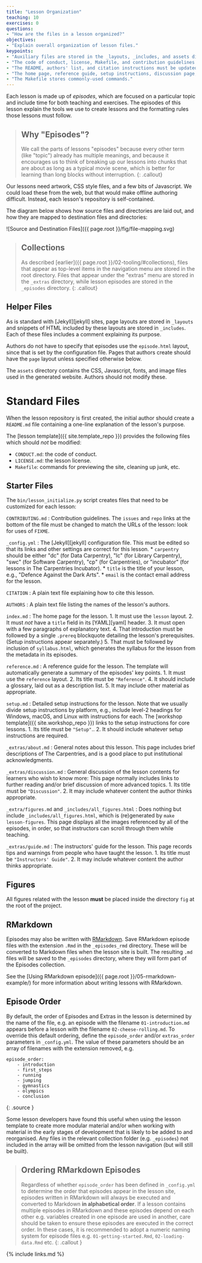 ```yaml
---
title: "Lesson Organization"
teaching: 10
exercises: 0
questions:
- "How are the files in a lesson organized?"
objectives:
- "Explain overall organization of lesson files."
keypoints:
- "Auxiliary files are stored in the _layouts, _includes, and assets directories."
- "The code of conduct, license, Makefile, and contribution guidelines should not be modified."
- "The README, authors' list, and citation instructions must be updated for each lesson."
- "The home page, reference guide, setup instructions, discussion page, and instructors' guide must be updated for each lesson."
- "The Makefile stores commonly-used commands."
---
```


Each lesson is made up of *episodes*, which are focused on a particular topic and
include time for both teaching and exercises.
The episodes of this lesson explain the tools we use to create lessons
and the formatting rules those lessons must follow.

> ## Why "Episodes"?
>
> We call the parts of lessons "episodes" because
> every other term (like "topic") already has multiple meanings,
> and because it encourages us to think of breaking up our lessons
> into chunks that are about as long as a typical movie scene,
> which is better for learning than long blocks without interruption.
{: .callout}

Our lessons need artwork,
CSS style files,
and a few bits of Javascript.
We could load these from the web,
but that would make offline authoring difficult.
Instead, each lesson's repository is self-contained.

The diagram below shows how source files and directories are laid out,
and how they are mapped to destination files and directories:

![Source and Destination Files]({{ page.root }}/fig/file-mapping.svg)

> ## Collections
>
> As described [earlier]({{ page.root }}/02-tooling/#collections),
> files that appear as top-level items in the navigation menu are stored in the root directory.
> Files that appear under the "extras" menu are stored in the `_extras` directory,
> while lesson episodes are stored in the `_episodes` directory.
{: .callout}

## Helper Files

As is standard with [Jekyll][jekyll] sites,
page layouts are stored in `_layouts`
and snippets of HTML included by these layouts are stored in `_includes`.
Each of these files includes a comment explaining its purpose.

Authors do not have to specify that episodes use the `episode.html` layout,
since that is set by the configuration file.
Pages that authors create should have the `page` layout unless specified otherwise below.

The `assets` directory contains the CSS, Javascript, fonts, and image files
used in the generated website.
Authors should not modify these.

# Standard Files

When the lesson repository is first created,
the initial author should create a `README.md` file containing
a one-line explanation of the lesson's purpose.

The [lesson template]({{ site.template_repo }}) provides the following files
which should *not* be modified:

*   `CONDUCT.md`: the code of conduct.
*   `LICENSE.md`: the lesson license.
*   `Makefile`: commands for previewing the site, cleaning up junk, etc.

## Starter Files

The `bin/lesson_initialize.py` script creates files that need to be customized for each lesson:

`CONTRIBUTING.md`
:   Contribution guidelines.
    The `issues` and `repo` links at the bottom of the file must be changed
    to match the URLs of the lesson:
    look for uses of `FIXME`.

`_config.yml`
:   The [Jekyll][jekyll] configuration file.
    This must be edited so that its links and other settings are correct for this lesson.
    *   `carpentry` should be either "dc" (for Data Carpentry), "lc" (for Library Carpentry), "swc"
    (for Software Carpentry), "cp" (for Carpentries), or "incubator" (for lessons in The Carpentries
    Incubator).
    *   `title` is the title of your lesson,
        e.g.,
        "Defence Against the Dark Arts".
    *   `email` is the contact email address for the lesson.

`CITATION`
:   A plain text file explaining how to cite this lesson.

`AUTHORS`
:   A plain text file listing the names of the lesson's authors.

`index.md`
:   The home page for the lesson.
    1.  It must use the `lesson` layout.
    2.  It must *not* have a `title` field in its [YAML][yaml] header.
    3.  It must open with a few paragraphs of explanatory text.
    4.  That introduction must be followed by a single `.prereq` blockquote
        detailing the lesson's prerequisites.
        (Setup instructions appear separately.)
    5.  That must be followed by inclusion of `syllabus.html`,
        which generates the syllabus for the lesson
        from the metadata in its episodes.

`reference.md`
:   A reference guide for the lesson.
    The template will automatically generate a summary of the episodes' key points.
    1.  It must use the `reference` layout.
    2.  Its title must be `"Reference"`.
    4.  It should include a glossary, laid out as a description list.
    5.  It may include other material as appropriate.

`setup.md`
:   Detailed setup instructions for the lesson.
    Note that we usually divide setup instructions by platform,
    e.g.,
    include level-2 headings for Windows, macOS, and Linux
    with instructions for each.
    The [workshop template]({{ site.workshop_repo }})
    links to the setup instructions for core lessons.
    1.  Its title must be `"Setup"`..
    2.  It should include whatever setup instructions are required.

`_extras/about.md`
:   General notes about this lesson.
    This page includes brief descriptions of The Carpentries,
    and is a good place to put institutional acknowledgments.

`_extras/discussion.md`
:   General discussion of the lesson contents for learners who wish to know more:
    This page normally includes links to further reading
    and/or brief discussion of more advanced topics.
    1.  Its title must be `"Discussion"`.
    2.  It may include whatever content the author thinks appropriate.

`_extra/figures.md` and `_includes/all_figures.html`
:   Does nothing but include `_includes/all_figures.html`,
    which is (re)generated by `make lesson-figures`.
    This page displays all the images referenced by all of the episodes,
    in order,
    so that instructors can scroll through them while teaching.

`_extras/guide.md`
:   The instructors' guide for the lesson.
    This page records tips and warnings from people who have taught the lesson.
    1.  Its title must be `"Instructors' Guide"`.
    2.  It may include whatever content the author thinks appropriate.

## Figures

All figures related with the lesson **must** be placed inside the directory `fig` at the root of 
the project.

## RMarkdown

Episodes may also be written with [RMarkdown](https://rmarkdown.rstudio.com).
Save RMarkdown episode files with the extension `.Rmd` in the `_episodes_rmd` directory.
These will be converted to Markdown files when the lesson site is built.
The resulting `.md` files will be saved to the `_episodes` directory,
where they will form part of the Episodes collection.

See the [Using RMarkdown episode]({{ page.root }}/05-rmarkdown-example/)
for more information about writing lessons with RMarkdown.

## Episode Order

By default, the order of Episodes and Extras in the lesson is determined by
the name of the file,
e.g. an episode with the filename `01-introduction.md` appears before
a lesson with the filename `02-cheese-rolling.md`.
To override this default ordering,
define the `episode_order` and/or `extras_order` parameters in `_config.yml`.
The value of these parameters should be an array of filenames
with the extension removed, e.g.

~~~
episode_order:
    - introduction
    - first_steps
    - running
    - jumping
    - gymnastics
    - olympics
    - conclusion
~~~
{: .source }

Some lesson developers have found this useful when using the lesson template to
create more modular material and/or when working with material in the early
stages of development that is likely to be added to and reorganised.
Any files in the relevant collection folder (e.g. `_episodes`) not included in
the array will be omitted from the lesson navigation (but will still be built).

> ## Ordering RMarkdown Episodes
>
> Regardless of whether `episode_order` has been defined in `_config.yml`
> to determine the order that episodes appear in the lesson site,
> episodes written in RMarkdown will always be executed and converted to
> Markdown **in alphabetical order**.
> If a lesson contains multiple episodes in RMarkdown and these
> episodes depend on each other e.g. variables created in one episode
> are used in another, care should be taken to ensure these episodes are
> executed in the correct order.
> In these cases, it is recommended to adopt a numeric naming system for
> episode files e.g. `01-getting-started.Rmd`, `02-loading-data.Rmd` etc.
{: .callout }

{% include links.md %}
